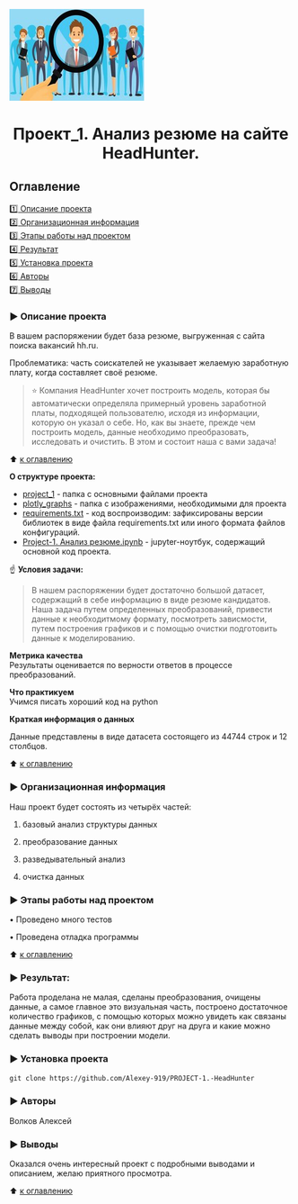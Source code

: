 ![](/project_1/plotly_graphs/анализ-резюме.png) 

# <center> Проект_1. Анализ резюме на сайте HeadHunter.</center>

## Оглавление  
[:one: Описание проекта](#описание-проекта)  
[:two: Организационная информация](#организационная-информация)  
[:three: Этапы работы над проектом](#этапы-работы-над-проектом)  
[:four: Результат](#результат)        
[:five: Установка проекта](#установка-проекта)   
[:six: Авторы](#авторы)  
[:seven: Выводы](#выводы)  


### :arrow_forward: Описание проекта    
В вашем распоряжении будет база резюме, выгруженная с сайта поиска вакансий hh.ru.

Проблематика: часть соискателей не указывает желаемую заработную плату, когда составляет своё резюме.

> ⭐ Компания HeadHunter хочет построить модель, которая бы автоматически определяла примерный уровень заработной платы, подходящей пользователю, исходя из информации, которую он указал о себе. Но, как вы знаете, прежде чем построить модель, данные необходимо преобразовать, исследовать и очистить. В этом и состоит наша с вами задача!

:arrow_up: [к оглавлению](#оглавление)

**О структуре проекта:**
* [project_1](/project_1/) - папка с основными файлами проекта
* [plotly_graphs](/project_1/plotly_graphs) - папка с изображениями, необходимыми для проекта
* [requirements.txt](/project_1/requirements.txt) - код воспроизводим: зафиксированы версии библиотек в виде файла requirements.txt или иного формата файлов конфигураций.
* [Project-1. Анализ резюме.ipynb](/project_1/Project-1.%20%D0%90%D0%BD%D0%B0%D0%BB%D0%B8%D0%B7%20%D1%80%D0%B5%D0%B7%D1%8E%D0%BC%D0%B5.ipynb) - jupyter-ноутбук, содержащий основной код проекта.


:point_up: **Условия задачи:**  
> В нашем распоряжении будет достаточно большой датасет, содержащий в себе информацию в виде резюме кандидатов. Наша задача путем определенных преобразований, привести данные к необходитмому формату, посмотреть зависмости, путем построения графиков и с помощью очистки подготовить данные к моделированию.

**Метрика качества**     
Результаты оценивается по верности ответов в процессе преобразований.

**Что практикуем**     
Учимся писать хороший код на python

**Краткая информация о данных**

Данные представлены в виде датасета состоящего из 44744 строк и 12 столбцов.
  
:arrow_up: [к оглавлению](#оглавление)

### :arrow_forward: Организационная информация

Наш проект будет состоять из четырёх частей:

1. базовый анализ структуры данных

2. преобразование данных

3. разведывательный анализ

4. очистка данных

### :arrow_forward: Этапы работы над проектом  

• Проведено много тестов

• Проведена отладка программы

:arrow_up: [к оглавлению](#оглавление)


### :arrow_forward: Результат:  

Работа проделана не малая, сделаны преобразования, очищены данные, а самое главное это визуальная часть, построено достаточное количество графиков, с помощью которых можно увидеть как связаны данные между собой, как они влияют друг на друга и какие можно сделать выводы при построении модели.

### :arrow_forward: Установка проекта

```
git clone https://github.com/Alexey-919/PROJECT-1.-HeadHunter
```

### :arrow_forward: Авторы

Волков Алексей

### :arrow_forward: Выводы

Оказался очень интересный проект с подробными выводами и описанием, желаю приятного просмотра.

:arrow_up: [к оглавлению](#оглавление)